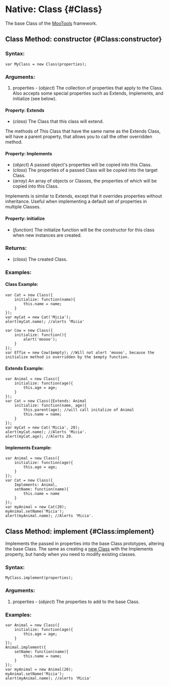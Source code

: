 Native: Class {#Class}
======================

The base Class of the [MooTools](http://mootools.net/) framework.

Class Method: constructor {#Class:constructor}
----------------------------------------------

### Syntax:

	var MyClass = new Class(properties);

### Arguments:

1. properties - (*object*) The collection of properties that apply to the Class. Also accepts some special properties such as Extends, Implements, and initialize (see below).

#### Property: Extends

* (*class*) The Class that this class will extend.

The methods of This Class that have the same name as the Extends Class, will have a parent property, that allows you to call the other overridden method.

#### Property: Implements

* (*object*) A passed object's properties will be copied into this Class.
* (*class*)  The properties of a passed Class will be copied into the target Class.
* (*array*)  An array of objects or Classes, the properties of which will be copied into this Class.

Implements is similar to Extends, except that it overrides properties without inheritance.
Useful when implementing a default set of properties in multiple Classes.

#### Property: initialize

* (*function*) The initialize function will be the constructor for this class when new instances are created.

### Returns:

* (*class*) The created Class.

### Examples:

#### Class Example:

	var Cat = new Class({
		initialize: function(name){
			this.name = name;
		}
	});
	var myCat = new Cat('Micia');
	alert(myCat.name); //alerts 'Micia'

	var Cow = new Class({
		initialize: function(){
			alert('moooo');
		}
	});
	var Effie = new Cow($empty); //Will not alert 'moooo', because the initialize method is overridden by the $empty function.

#### Extends Example:

	var Animal = new Class({
		initialize: function(age){
			this.age = age;
		}
	});
	var Cat = new Class({Extends: Animal
		initialize: function(name, age){
			this.parent(age); //will call initalize of Animal
			this.name = name;
		}
	});
	var myCat = new Cat('Micia', 20);
	alert(myCat.name); //Alerts 'Micia'.
	alert(myCat.age); //Alerts 20.

#### Implements Example:

	var Animal = new Class({
		initialize: function(age){
			this.age = age;
		}
	});
	var Cat = new Class({
		Implements: Animal,
		setName: function(name){
			this.name = name
		}
	});
	var myAnimal = new Cat(20);
	myAnimal.setName('Micia');
	alert(myAnimal.name); //Alerts 'Micia'.




Class Method: implement {#Class:implement}
------------------------------------------

Implements the passed in properties into the base Class prototypes, altering the base Class.
The same as creating a [new Class](#Class:constructor) with the Implements property, but handy when you need to modify existing classes.

### Syntax:

	MyClass.implement(properties);

### Arguments:

1. properties - (*object*) The properties to add to the base Class.

### Examples:

	var Animal = new Class({
		initialize: function(age){
			this.age = age;
		}
	});
	Animal.implement({
		setName: function(name){
			this.name = name;
		}
	});
	var myAnimal = new Animal(20);
	myAnimal.setName('Micia');
	alert(myAnimal.name); //alerts 'Micia'
